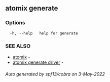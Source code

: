 ## atomix generate



### Options

```
  -h, --help   help for generate
```

### SEE ALSO

* [atomix](atomix.md)	 - 
* [atomix generate driver](atomix_generate_driver.md)	 - 

###### Auto generated by spf13/cobra on 3-May-2022
